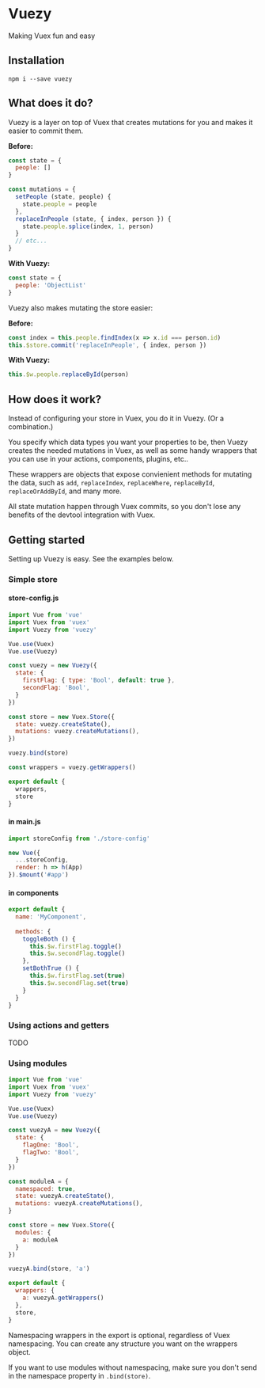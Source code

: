 # Vuezy

Making Vuex fun and easy

## Installation

`npm i --save vuezy`

## What does it do?

Vuezy is a layer on top of Vuex that creates mutations for you and makes it easier to commit them.

__Before:__

```javascript
const state = {
  people: []
}

const mutations = {
  setPeople (state, people) {
    state.people = people
  },
  replaceInPeople (state, { index, person }) {
    state.people.splice(index, 1, person)
  }
  // etc...
}
```

__With Vuezy:__

```javascript
const state = {
  people: 'ObjectList'
}
```

Vuezy also makes mutating the store easier:

__Before:__

```javascript
const index = this.people.findIndex(x => x.id === person.id)
this.$store.commit('replaceInPeople', { index, person })
```

__With Vuezy:__

```javascript
this.$w.people.replaceById(person)
```

## How does it work?

Instead of configuring your store in Vuex, you do it in Vuezy. (Or a combination.)

You specify which data types you want your properties to be,
then Vuezy creates the needed mutations in Vuex,
as well as some handy wrappers that you can use in your actions, components, plugins, etc..

These wrappers are objects that expose convienient methods for mutating the data,
such as `add`, `replaceIndex`, `replaceWhere`, `replaceById`, `replaceOrAddById`, and many more.

All state mutation happen through Vuex commits,
so you don't lose any benefits of the devtool integration with Vuex.

## Getting started

Setting up Vuezy is easy. See the examples below.

### Simple store

#### store-config.js

```javascript
import Vue from 'vue'
import Vuex from 'vuex'
import Vuezy from 'vuezy'

Vue.use(Vuex)
Vue.use(Vuezy)

const vuezy = new Vuezy({
  state: {
    firstFlag: { type: 'Bool', default: true },
    secondFlag: 'Bool',
  }
})

const store = new Vuex.Store({
  state: vuezy.createState(),
  mutations: vuezy.createMutations(),
})

vuezy.bind(store)

const wrappers = vuezy.getWrappers()

export default {
  wrappers,
  store
}
```

#### in main.js

```javascript
import storeConfig from './store-config'

new Vue({
  ...storeConfig,
  render: h => h(App)
}).$mount('#app')
```

#### in components

```javascript
export default {
  name: 'MyComponent',
  
  methods: {
    toggleBoth () {
      this.$w.firstFlag.toggle()
      this.$w.secondFlag.toggle()
    },
    setBothTrue () {
      this.$w.firstFlag.set(true)
      this.$w.secondFlag.set(true)
    }
  }
}
```

### Using actions and getters

TODO

### Using modules

```javascript
import Vue from 'vue'
import Vuex from 'vuex'
import Vuezy from 'vuezy'

Vue.use(Vuex)
Vue.use(Vuezy)

const vuezyA = new Vuezy({
  state: {
    flagOne: 'Bool',
    flagTwo: 'Bool',
  }
})

const moduleA = {
  namespaced: true,
  state: vuezyA.createState(),
  mutations: vuezyA.createMutations(),
}

const store = new Vuex.Store({
  modules: {
    a: moduleA
  }
})

vuezyA.bind(store, 'a')

export default {
  wrappers: {
    a: vuezyA.getWrappers()
  },
  store,
}
```

Namespacing wrappers in the export is optional, regardless of Vuex namespacing.
You can create any structure you want on the wrappers object.

If you want to use modules without namespacing,
make sure you don't send in the namespace property in `.bind(store)`.